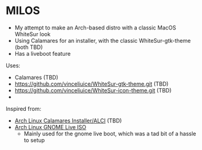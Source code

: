 # MILOS

- My attempt to make an Arch-based distro with a classic MacOS WhiteSur look
- Using Calamares for an installer, with the classic WhiteSur-gtk-theme (both TBD)
- Has a liveboot feature

Uses:
- Calamares (TBD)
- https://github.com/vinceliuice/WhiteSur-gtk-theme.git (TBD)
- https://github.com/vinceliuice/WhiteSur-icon-theme.git (TBD)
- 

Inspired from: 
- [Arch Linux Calamares Installer/ALCI](https://github.com/arch-linux-calamares-installer/alci-iso.git) (TBD)
- [Arch Linux GNOME Live ISO](https://github.com/n0raitor/archlinux-iso/tree/main)
    - Mainly used for the gnome live boot, which was a tad bit of a hassle to setup 